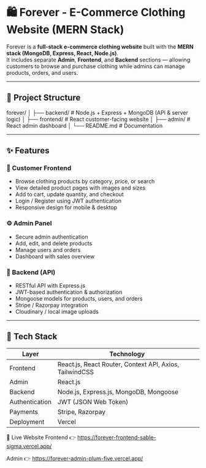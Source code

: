 # 🛍️ Forever - E-Commerce Clothing Website (MERN Stack)

Forever is a **full-stack e-commerce clothing website** built with the **MERN stack (MongoDB, Express, React, Node.js)**.  
It includes separate **Admin**, **Frontend**, and **Backend** sections — allowing customers to browse and purchase clothing while admins can manage products, orders, and users.

---

## 🚀 Project Structure

forever/
│
├── backend/ # Node.js + Express + MongoDB (API & server logic)
│
├── frontend/ # React customer-facing website
│
├── admin/ # React admin dashboard
│
└── README.md # Documentation

---

## ✨ Features

### 🛒 Customer Frontend
- Browse clothing products by category, price, or search
- View detailed product pages with images and sizes
- Add to cart, update quantity, and checkout
- Login / Register using JWT authentication
- Responsive design for mobile & desktop

### ⚙️ Admin Panel
- Secure admin authentication
- Add, edit, and delete products
- Manage users and orders
- Dashboard with sales overview

### 🧠 Backend (API)
- RESTful API with Express.js
- JWT-based authentication & authorization
- Mongoose models for products, users, and orders
- Stripe / Razorpay integration 
- Cloudinary / local image uploads

---

## 🧰 Tech Stack

| Layer | Technology |
|-------|-------------|
| Frontend | React.js, React Router, Context API, Axios, TailwindCSS |
| Admin | React.js |
| Backend | Node.js, Express.js, MongoDB, Mongoose |
| Authentication | JWT (JSON Web Token) |
| Payments | Stripe, Razorpay |
| Deployment | Vercel |


🔗 Live Website
   Frontend
👉 https://forever-frontend-sable-sigma.vercel.app/

   Admin
👉 https://forever-admin-plum-five.vercel.app/
